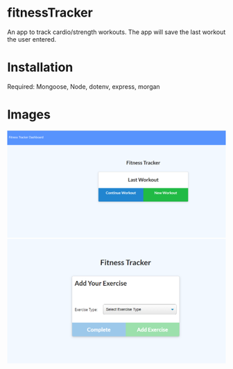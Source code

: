 # fitnessTracker
An app to track cardio/strength workouts. The app will save the last workout the user entered.
<br>
# Installation
Required: Mongoose, Node, dotenv, express, morgan
# Images
![image1](image1.png)
![image2](image2.png)
